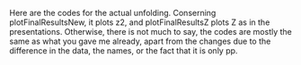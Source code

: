 Here are the codes for the actual unfolding. Conserning plotFinalResultsNew, it plots z2, and plotFinalResultsZ plots Z as in the presentations. Otherwise, there is not much to say, the codes are mostly the same as what you gave me already, apart from the changes due to the difference in the data, the names, or the fact that it is only pp.
